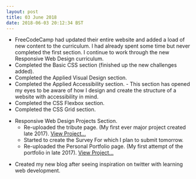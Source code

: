 ```yaml
---
layout: post
title: 03 June 2018 
date: 2018-06-03 20:12:34 BST
---
```


* FreeCodeCamp had updated their entire website and added a load of new content to the curriculum. I had already spent some time but never completed the first section. I continue to work through the new Responsive Web Design curriculum.
* Completed the Basic CSS section (finished up the new challenges added).
* Completed the Applied Visual Design section. 
* Completed the Applied Accessibility section. - This section has opened my eyes to be aware of how I design and create the structure of a website with accessibility in mind.
* Completed the CSS Flexbox section.
* Completed the CSS Grid section.
+ Responsive Web Design Projects Section.
  - Re-uploaded the tribute page. (My first ever major project created late 2017). [View Project...](https://codepen.io/JackTheWebDev/full/JZGGLW)
  - Started to create the Survey For which I plan to submit tomorrow. 
  - Re-uploaded the Personal Portfolio page. (My first attempt of the portfolio in late 2017). [View Project...](https://codepen.io/JackTheWebDev/full/NzxNPK)
* Created my new blog after seeing inspiration on twitter with learning web development. 
